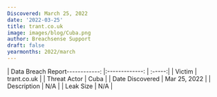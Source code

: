 ```yaml
---
Discovered: March 25, 2022
date: '2022-03-25'
title: trant.co.uk
image: images/blog/Cuba.png
author: Breachsense Support
draft: false
yearmonths: 2022/march
---
```


| Data Breach Report------------:   |:-------------:    | :-----:|
| Victim    | trant.co.uk      | 
| Threat Actor    | Cuba      | 
| Date Discovered    | Mar 25, 2022      | 
| Description    | N/A      | 
| Leak Size    | N/A      | 

